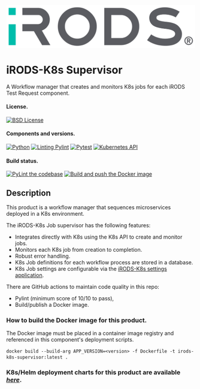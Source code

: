 <!--
BSD 3-Clause All rights reserved.

SPDX-License-Identifier: BSD 3-Clause
-->

[![iRODS](iRODS-Logo.png)](https:/irods.org)

# iRODS-K8s Supervisor
A Workflow manager that creates and monitors K8s jobs for each iRODS Test Request component.

#### License.
[![BSD License](https://img.shields.io/badge/License-BSD-orange.svg)](https://github.com/irods-contrib/iRODS-K8s-Supervisor/blob/master/LICENSE)

#### Components and versions.
[![Python](https://img.shields.io/badge/Python-3.12.5-orange)](https://github.com/python/cpython)
[![Linting Pylint](https://img.shields.io/badge/Pylint-%203.2.6-yellow)](https://github.com/PyCQA/pylint)
[![Pytest](https://img.shields.io/badge/Pytest-%208.3.2-blue)](https://github.com/pytest-dev/pytest)
[![Kubernetes API](https://img.shields.io/badge/Kubernetes%20API-%20v28.1.0-red)](https://kubernetes.io/docs/concepts/overview/kubernetes-api/)

#### Build status.
[![PyLint the codebase](https://github.com/irods-contrib/iRODS-K8s-Supervisor/actions/workflows/pylint.yml/badge.svg)](https://github.com/irods-contrib/iRODS-K8s-Supervisor/actions/workflows/pylint.yml)
[![Build and push the Docker image](https://github.com/irods-contrib/iRODS-K8s-Supervisor/actions/workflows/image-push.yml/badge.svg)](https://github.com/irods-contrib/iRODS-K8s-Supervisor/actions/workflows/image-push.yml)

## Description
This product is a workflow manager that sequences microservices deployed in a K8s environment.

The iRODS-K8s Job supervisor has the following features:
 - Integrates directly with K8s using the K8s API to create and monitor jobs.
 - Monitors each K8s job from creation to completion.
 - Robust error handling.
 - K8s Job definitions for each workflow process are stored in a database.
 - K8s Job settings are configurable via the [iRODS-K8s settings application](https://github.com/irods-contrib/iRODS-K8s-Settings).

There are GitHub actions to maintain code quality in this repo:
 - Pylint (minimum score of 10/10 to pass),
 - Build/publish a Docker image.

### How to build the Docker image for this product.

The Docker image must be placed in a container image registry and referenced in this component's deployment scripts.

```shell
docker build --build-arg APP_VERSION=<version> -f Dockerfile -t irods-k8s-supervisor:latest .
```

### K8s/Helm deployment charts for this product are available *[here](https://github.com/irods/irods_k8s/tree/main/helm/irods-supervisor)*.